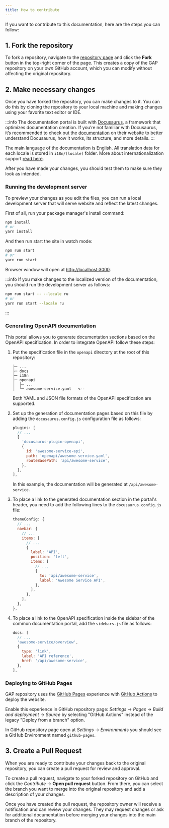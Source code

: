 ```yaml
---
title: How to contribute
---
```


If you want to contribute to this documentation, here are the steps you can follow:

## 1. Fork the repository

To fork a repository, navigate to the [repository page](https://github.com/GaijinEntertainment/GaijinApplicationPlatform) and click the **Fork** button in the top-right corner of the page. This creates a copy of the GAP repository on your _own_ GitHub account, which you can modify without affecting the original repository.

## 2. Make necessary changes

Once you have forked the repository, you can make changes to it. You can do this by cloning the repository to your local machine and making changes using your favorite text editor or IDE.

:::info
The documentation portal is built with [Docusaurus](https://docusaurus.io), a framework that optimizes documentation creation. If you’re not familiar with Docusaurus, it’s recommended to check out the [documentation](https://docusaurus.io/docs) on their website to better understand Docusaurus, how it works, its structure, and more details.
:::

The main language of the documentation is English. All translation data for each locale is stored in `i18n/[locale]` folder. More about internationalization support [read here](https://docusaurus.io/docs/i18n/introduction).

After you have made your changes, you should test them to make sure they look as intended.

### Running the development server

To preview your changes as you edit the files, you can run a local development server that will serve website and reflect the latest changes.

First of all, run your package manager's install command:

```bash
npm install
# or
yarn install
```

And then run start the site in watch mode:

```bash
npm run start
# or
yarn run start
```

Browser window will open at [http://localhost:3000](http://localhost:3000).

:::info
If you make changes to the localized version of the documentation, you should run the development server as follows:

```bash
npm run start -- --locale ru
# or
yarn run start --locale ru
```

:::

### Generating OpenAPI documentation

This portal allows you to generate documentation sections based on the OpenAPI specification. In order to integrate OpenAPI follow these steps:

1. Put the specification file in the `openapi` directory at the root of this repository:

   ```
   ├─ ...
   ├─ docs
   ├─ i18n
   ├─ openapi
   │  ├─ ...
   │  └─ awesome-service.yaml   <--
   ```

   Both YAML and JSON file formats of the OpenAPI specification are supported.

2. Set up the generation of documentation pages based on this file by adding the `docusaurus.config.js` configuration file as follows:

   ```js
   plugins: [
     // ...
     [
       'docusaurus-plugin-openapi',
       {
         id: 'awesome-service-api',
         path: 'openapi/awesome-service.yaml',
         routeBasePath: 'api/awesome-service',
       },
     ],
   ],
   ```

   In this example, the documentation will be generated at `/api/awesome-service`.

3. To place a link to the generated documentation section in the portal's header, you need to add the following lines to the `docusaurus.config.js` file:

   ```js
   themeConfig: {
     // ...
     navbar: {
       // ...
       items: [
         // ...
         {
           label: 'API',
           position: 'left',
           items: [
             // ...
             {
               to: 'api/awesome-service',
               label: 'Awesome Service API',
             },
           ],
         },
       ],
     },
   },
   ```

4. To place a link to the OpenAPI specification inside the sidebar of the common documentation portal, add the `sidebars.js` file as follows:
   ```js
   docs: [
     // ...
     'awesome-service/overview',
     {
       type: 'link',
       label: 'API reference',
       href: '/api/awesome-service',
     },
   ],
   ```

### Deploying to GitHub Pages

GAP repository uses the [GitHub Pages](https://docs.github.com/en/pages) experience with [GitHub Actions](https://docs.github.com/en/actions) to deploy the website.

Enable this experience in GitHub repository page: _Settings_ → _Pages_ → _Build and deployment_ → _Source_ by selecting "GitHub Actions" instead of the legacy "Deploy from a branch" option.

In GitHub repository page open at _Settings_ → _Environments_ you should see a GitHub Environment named `github-pages`.

## 3. Create a Pull Request

When you are ready to contribute your changes back to the original repository, you can create a pull request for review and approval.

To create a pull request, navigate to your forked repository on GitHub and click the _Contribute_ → **Open pull request** button. From there, you can select the branch you want to merge into the original repository and add a description of your changes.

Once you have created the pull request, the repository owner will receive a notification and can review your changes. They may request changes or ask for additional documentation before merging your changes into the main branch of the repository.
